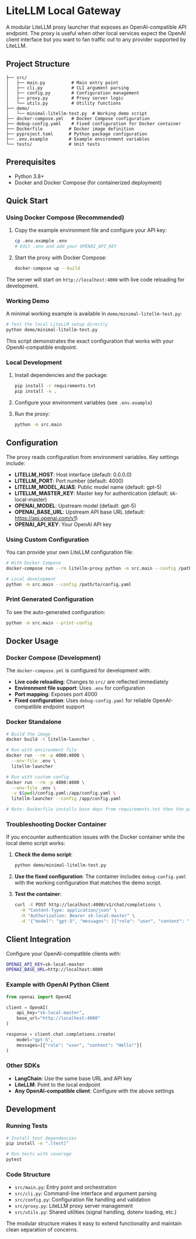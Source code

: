 # LiteLLM Local Gateway

A modular LiteLLM proxy launcher that exposes an OpenAI-compatible API endpoint. The proxy is useful when other local services expect the OpenAI client interface but you want to fan traffic out to any provider supported by LiteLLM.

## Project Structure

```
├── src/
│   ├── main.py          # Main entry point
│   ├── cli.py           # CLI argument parsing
│   ├── config.py        # Configuration management
│   ├── proxy.py         # Proxy server logic
│   └── utils.py         # Utility functions
├── demo/
│   └── minimal-litellm-test.py  # Working demo script
├── docker-compose.yml   # Docker Compose configuration
├── debug-config.yaml    # Fixed configuration for Docker container
├── Dockerfile          # Docker image definition
├── pyproject.toml      # Python package configuration
├── .env.example        # Example environment variables
└── tests/              # Unit tests
```

## Prerequisites

- Python 3.8+
- Docker and Docker Compose (for containerized deployment)

## Quick Start

### Using Docker Compose (Recommended)

1. Copy the example environment file and configure your API key:

   ```bash
   cp .env.example .env
   # Edit .env and add your OPENAI_API_KEY
   ```

2. Start the proxy with Docker Compose:

   ```bash
   docker-compose up --build
   ```

The server will start on `http://localhost:4000` with live code reloading for development.

### Working Demo

A minimal working example is available in `demo/minimal-litellm-test.py`:

```bash
# Test the local LiteLLM setup directly
python demo/minimal-litellm-test.py
```

This script demonstrates the exact configuration that works with your OpenAI-compatible endpoint.

### Local Development

1. Install dependencies and the package:

   ```bash
   pip install -r requirements.txt
   pip install -e .
   ```

2. Configure your environment variables (see `.env.example`)

3. Run the proxy:

   ```bash
   python -m src.main
   ```

## Configuration

The proxy reads configuration from environment variables. Key settings include:

- **LITELLM_HOST**: Host interface (default: 0.0.0.0)
- **LITELLM_PORT**: Port number (default: 4000)
- **LITELLM_MODEL_ALIAS**: Public model name (default: gpt-5)
- **LITELLM_MASTER_KEY**: Master key for authentication (default: sk-local-master)
- **OPENAI_MODEL**: Upstream model (default: gpt-5)
- **OPENAI_BASE_URL**: Upstream API base URL (default: https://api.openai.com/v1)
- **OPENAI_API_KEY**: Your OpenAI API key

### Using Custom Configuration

You can provide your own LiteLLM configuration file:

```bash
# With Docker Compose
docker-compose run --rm litellm-proxy python -m src.main --config /path/to/config.yaml

# Local development
python -m src.main --config /path/to/config.yaml
```

### Print Generated Configuration

To see the auto-generated configuration:

```bash
python -m src.main --print-config
```

## Docker Usage

### Docker Compose (Development)

The `docker-compose.yml` is configured for development with:
- **Live code reloading**: Changes to `src/` are reflected immediately
- **Environment file support**: Uses `.env` for configuration
- **Port mapping**: Exposes port 4000
- **Fixed configuration**: Uses `debug-config.yaml` for reliable OpenAI-compatible endpoint support

### Docker Standalone

```bash
# Build the image
docker build -t litellm-launcher .

# Run with environment file
docker run --rm -p 4000:4000 \
  --env-file .env \
  litellm-launcher

# Run with custom config
docker run --rm -p 4000:4000 \
  --env-file .env \
  -v $(pwd)/config.yaml:/app/config.yaml \
  litellm-launcher --config /app/config.yaml

# Note: Dockerfile installs base deps from requirements.txt then the package in editable mode.
```

### Troubleshooting Docker Container

If you encounter authentication issues with the Docker container while the local demo script works:

1. **Check the demo script**:
   ```bash
   python demo/minimal-litellm-test.py
   ```

2. **Use the fixed configuration**:
   The container includes `debug-config.yaml` with the working configuration that matches the demo script.

3. **Test the container**:
   ```bash
   curl -X POST http://localhost:4000/v1/chat/completions \
     -H "Content-Type: application/json" \
     -H "Authorization: Bearer sk-local-master" \
     -d '{"model": "gpt-5", "messages": [{"role": "user", "content": "Hello!"}]}'
   ```

## Client Integration

Configure your OpenAI-compatible clients with:

```bash
OPENAI_API_KEY=sk-local-master
OPENAI_BASE_URL=http://localhost:4000
```

### Example with OpenAI Python Client

```python
from openai import OpenAI

client = OpenAI(
    api_key="sk-local-master",
    base_url="http://localhost:4000"
)

response = client.chat.completions.create(
    model="gpt-5",
    messages=[{"role": "user", "content": "Hello!"}]
)
```

### Other SDKs

- **LangChain**: Use the same base URL and API key
- **LiteLLM**: Point to the local endpoint
- **Any OpenAI-compatible client**: Configure with the above settings

## Development

### Running Tests

```bash
# Install test dependencies
pip install -e ".[test]"

# Run tests with coverage
pytest
```

### Code Structure

- `src/main.py`: Entry point and orchestration
- `src/cli.py`: Command-line interface and argument parsing
- `src/config.py`: Configuration file handling and validation
- `src/proxy.py`: LiteLLM proxy server management
- `src/utils.py`: Shared utilities (signal handling, dotenv loading, etc.)

The modular structure makes it easy to extend functionality and maintain clean separation of concerns.
